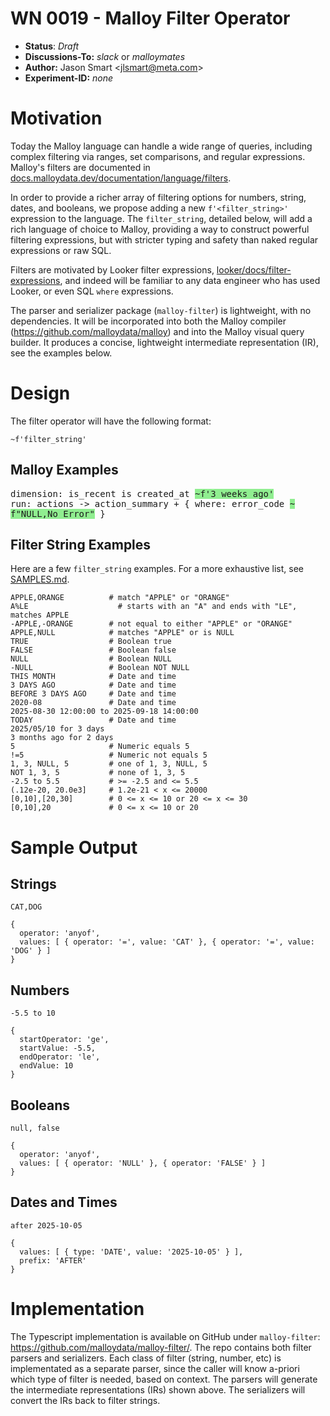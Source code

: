 # WN 0019 - Malloy Filter Operator

- **Status**: _Draft_
- **Discussions-To:** _slack_ or _malloymates_
- **Author:** Jason Smart \<jlsmart@meta.com>
- **Experiment-ID:** _none_

# Motivation

Today the Malloy language can handle a wide range of queries, including complex filtering via ranges, set comparisons, and regular expressions. Malloy's filters are documented in [docs.malloydata.dev/documentation/language/filters](https://docs.malloydata.dev/documentation/language/filters).

In order to provide a richer array of filtering options for numbers, string, dates, and booleans, we propose adding a new `f'<filter_string>'` expression to the language. The `filter_string`, detailed below, will add a rich language of choice to Malloy, providing a way to construct powerful filtering expressions, but with stricter typing and safety than naked regular expressions or raw SQL.

Filters are motivated by Looker filter expressions, [looker/docs/filter-expressions](https://cloud.google.com/looker/docs/filter-expressions), and indeed will be familiar to any data engineer who has used Looker, or even SQL `where` expressions.

The parser and serializer package (`malloy-filter`) is lightweight, with no dependencies. It will be incorporated into both the Malloy compiler (https://github.com/malloydata/malloy) and into the Malloy visual query builder. It produces a concise, lightweight intermediate representation (IR), see the examples below.

# Design

The filter operator will have the following format:

```code
~f'filter_string'
```

## Malloy Examples

<span style="font-family: monospace;">
dimension: is_recent is created_at <span style="background-color: lightgreen">~f'3 weeks ago'</span>
<br>
run: actions -> action_summary + { where: error_code <span style="background-color: lightgreen">~ f"NULL,No Error"</span> }
</span>

## Filter String Examples

Here are a few `filter_string` examples. For a more exhaustive list, see [SAMPLES.md](https://github.com/malloydata/malloy-filter/blob/main/SAMPLES.md).

```code
APPLE,ORANGE          # match "APPLE" or "ORANGE"
A%LE	                # starts with an "A" and ends with "LE", matches APPLE
-APPLE,-ORANGE        # not equal to either "APPLE" or "ORANGE"
APPLE,NULL            # matches "APPLE" or is NULL
TRUE                  # Boolean true
FALSE                 # Boolean false
NULL                  # Boolean NULL
-NULL                 # Boolean NOT NULL
THIS MONTH            # Date and time
3 DAYS AGO            # Date and time
BEFORE 3 DAYS AGO     # Date and time
2020-08               # Date and time
2025-08-30 12:00:00 to 2025-09-18 14:00:00
TODAY                 # Date and time
2025/05/10 for 3 days
3 months ago for 2 days
5                     # Numeric equals 5
!=5                   # Numeric not equals 5
1, 3, NULL, 5         # one of 1, 3, NULL, 5
NOT 1, 3, 5           # none of 1, 3, 5
-2.5 to 5.5           # >= -2.5 and <= 5.5
(.12e-20, 20.0e3]     # 1.2e-21 < x <= 20000
[0,10],[20,30]	      # 0 <= x <= 10 or 20 <= x <= 30
[0,10],20             # 0 <= x <= 10 or 20
```

# Sample Output

## Strings

```code
CAT,DOG

{
  operator: 'anyof',
  values: [ { operator: '=', value: 'CAT' }, { operator: '=', value: 'DOG' } ]
}
```

## Numbers

```code
-5.5 to 10

{
  startOperator: 'ge',
  startValue: -5.5,
  endOperator: 'le',
  endValue: 10
}
```

## Booleans

```code
null, false

{
  operator: 'anyof',
  values: [ { operator: 'NULL' }, { operator: 'FALSE' } ]
}
```

## Dates and Times

```code
after 2025-10-05

{
  values: [ { type: 'DATE', value: '2025-10-05' } ],
  prefix: 'AFTER'
}
```

# Implementation

The Typescript implementation is available on GitHub under `malloy-filter`: https://github.com/malloydata/malloy-filter/. The repo contains both filter parsers and serializers. Each class of filter (string, number, etc) is implementated as a separate parser, since the caller will know a-priori which type of filter is needed, based on context. The parsers will generate the intermediate representations (IRs) shown above. The serializers will convert the IRs back to filter strings.
